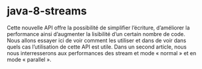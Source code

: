 # java-8-streams
Cette nouvelle API offre la possibilité de simplifier l’écriture, d’améliorer la performance ainsi d’augmenter la lisibilité d’un certain nombre de code. Nous allons essayer ici de voir comment les utiliser et dans de voir dans quels cas l’utilisation de cette API est utile. Dans un second article, nous nous interresserons aux performances des stream et mode « normal » et en mode « parallel ».
